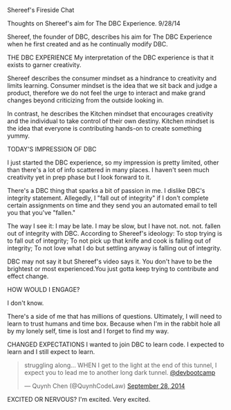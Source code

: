 Shereef's Fireside Chat

  Thoughts on Shereef's aim for The DBC Experience.
9/28/14

Shereef, the founder of DBC, describes his aim for The DBC Experience when he first created and as he continually modify DBC.


THE DBC EXPERIENCE
My interpretation of the DBC experience is that it exists to garner creativity.

Shereef describes the consumer mindset as a hindrance to creativity and limits learning. Consumer mindset is the idea that we sit back and judge a product, therefore we do not feel the urge to interact and make grand changes beyond criticizing from the outside looking in.

In contrast, he describes the Kitchen mindset that encourages creativity and the individual to take control of their own destiny. Kitchen mindset is the idea that everyone is contributing hands-on to create something yummy.



TODAY'S IMPRESSION OF DBC

I just started the DBC experience, so my impression is pretty limited, other than there's a lot of info scattered in many places. I haven't seen much creativity yet in prep phase but I look forward to it.

There's a DBC thing that sparks a bit of passion in me. I dislike DBC's integrity statement. Allegedly, I "fall out of integrity" if I don't complete certain assignments on time and they send you an automated email to tell you that you've "fallen."

The way I see it: I may be late. I may be slow, but I have not. not. not. fallen out of integrity with DBC. According to Shereef's ideology: To stop trying is to fall out of integrity; To not pick up that knife and cook is falling out of integrity; To not love what I do but settling anyway is falling out of integrity.

DBC may not say it but Shereef's video says it. You don't have to be the brightest or most experienced.You just gotta keep trying to contribute and effect change.


HOW WOULD I ENGAGE?

I don't know.

There's a side of me that has millions of questions. Ultimately, I will need to learn to trust humans and time box. Because when I'm in the rabbit hole all by my lonely self, time is lost and I forget to find my way.


CHANGED EXPECTATIONS
I wanted to join DBC to learn code. I expected to learn and I still expect to learn.

<blockquote class="twitter-tweet" lang="en"><p>struggling along... WHEN I get to the light at the end of this tunnel, I expect you to lead me to another long dark tunnel. <a href="https://twitter.com/devbootcamp">@devbootcamp</a></p>&mdash; Quynh Chen (@QuynhCodeLaw) <a href="https://twitter.com/QuynhCodeLaw/status/516375282760953856">September 28, 2014</a></blockquote>
<script async src="//platform.twitter.com/widgets.js" charset="utf-8"></script>


EXCITED OR NERVOUS?
I'm excited. Very excited.






